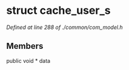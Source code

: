 # struct cache_user_s

*Defined at line 288 of ./common/com_model.h*

## Members

public void * data



